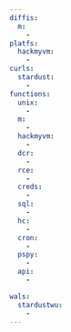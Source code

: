 ```yaml
---
diffis:
  m:
    -
platfs:
  hackmyvm:
    -
curls:
  stardust:
    -
functions:
  unix:
    -
  m:
    -
  hackmyvm:
    -
  dcr:
    -
  rce:
    -
  creds:
    -
  sql:
    -
  hc:
    -
  cron:
    -
  pspy:
    -
  api:
    -

wals:
  stardustwu:
    -
---
```

